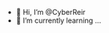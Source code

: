 - 👋 Hi, I’m @CyberReir
- 🌱 I’m currently learning ...
<!---
CyberReir/CyberReir is a ✨ special ✨ repository because its `README.md` (this file) appears on your GitHub profile.
You can click the Preview link to take a look at your changes.
--->
